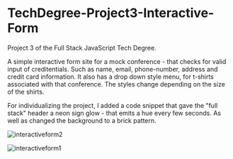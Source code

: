 # TechDegree-Project3-Interactive-Form


Project 3 of the Full Stack JavaScript Tech Degree.

A simple interactive form site for a mock conference - that checks for valid input of creditentials. Such as name, email, phone-number, address and credit card information. It also has a drop down style menu, for t-shirts associated with that conference. The styles change depending on the size of the shirts.

For individualizing the project, I added a code snippet that gave the "full stack" header a neon sign glow - that emits a hue every few seconds. As well as changed the background to a brick pattern. 

![interactiveform2](https://user-images.githubusercontent.com/54726803/115056652-1b56b780-9eb1-11eb-8ff7-a3dc12c65d93.png)

![interactiveform1](https://user-images.githubusercontent.com/54726803/115056668-1f82d500-9eb1-11eb-87f0-b200ba7325a2.png)


